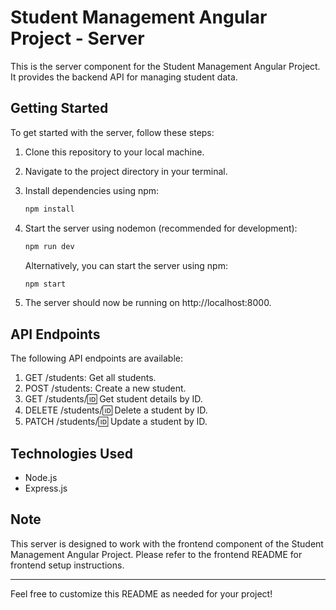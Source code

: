 # Student Management Angular Project - Server

This is the server component for the Student Management Angular Project. It provides the backend API for managing student data.

## Getting Started

To get started with the server, follow these steps:

1. Clone this repository to your local machine.
2. Navigate to the project directory in your terminal.
3. Install dependencies using npm:

   ```bash
   npm install
   ```

4. Start the server using nodemon (recommended for development):

   ```bash
   npm run dev
   ```

   Alternatively, you can start the server using npm:

   ```bash
   npm start
   ```

5. The server should now be running on http://localhost:8000.

## API Endpoints

The following API endpoints are available:

1. GET /students: Get all students.
2. POST /students: Create a new student.
3. GET /students/:id: Get student details by ID.
4. DELETE /students/:id: Delete a student by ID.
5. PATCH /students/:id: Update a student by ID.

## Technologies Used

- Node.js
- Express.js

## Note

This server is designed to work with the frontend component of the Student Management Angular Project. Please refer to the frontend README for frontend setup instructions.

---

Feel free to customize this README as needed for your project!
